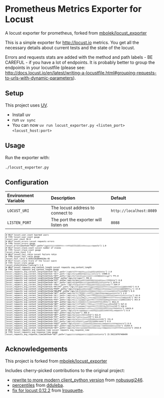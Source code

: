 # Prometheus Metrics Exporter for Locust

A locust exporter for prometheus, forked from [mbolek/locust_exporter](https://github.com/mbolek/locust_exporter)

This is a simple exporter for http://locust.io metrics.
You get all the necessary details about current tests and the state of the locust.

Errors and requests stats are added with the method and path labels - BE CAREFUL - if you have a lot of endpoints.
It is probably better to group the endpoints in your locustfile (please
see: http://docs.locust.io/en/latest/writing-a-locustfile.html#grouping-requests-to-urls-with-dynamic-parameters).

## Setup

This project uses [UV](https://docs.astral.sh/uv/).

- Install uv
- run `uv sync`
- You can now `uv run locust_exporter.py <listen_port> <locust_host:port>`

## Usage

Run the exporter with:

`./locust_exporter.py`

## Configuration

| Environment Variable | Description                          | Default                 |
|:---------------------|:-------------------------------------|:------------------------|
| `LOCUST_URI`         | The locust address to connect to     | `http://localhost:8089` |
| `LISTEN_PORT`        | The port the exporter will listen on | `8088`                  |


![example metrics response](./docs/locust_exporter.png)

## Acknowledgements

This project is forked from [mbolek/locust_exporter](https://github.com/mbolek/locust_exporter)

Includes cherry-picked contributions to the original project:
- [rewrite to more modern client_python version](https://github.com/nobusugi246/locust-exporter/commit/a08cbe780ce4511ba234775ad219e30aedd6fe5a#diff-84efe67fd91a0d0c078d0ca120f5537bf4b12c7ba424e68329d5354df438be47R52) from [nobusugi246](https://github.com/nobusugi246).
- [percentiles](https://github.com/dduleba/locust_exporter/commit/ec709fdd8c6791476ee6891748d1aa48b658d0de) from [dduleba](https://github.com/dduleba).
- [fix for locust 0.12.2](https://github.com/lrouquette/locust_exporter/commit/1a575c691278787176688ef4edf6deb9b4b0df32) from [lrouquette](https://github.com/lrouquette).

